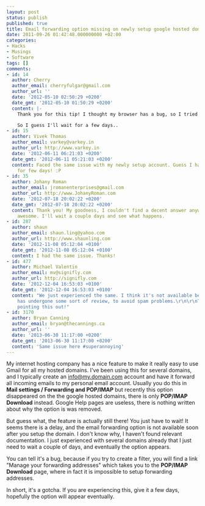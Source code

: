 ```yaml
---
layout: post
status: publish
published: true
title: Email forwarding option missing on newly setup google hosted domains
date: 2011-09-26 01:42:48.000000000 +02:00
categories:
- Hacks
- Musings
- Software
tags: []
comments:
- id: 14
  author: Cherry
  author_email: cherryfulgar@gmail.com
  author_url: ''
  date: '2012-05-10 02:50:29 +0200'
  date_gmt: '2012-05-10 01:50:29 +0200'
  content: |-
    Thank you for this tip! I thought my browser has a bug, so I tried another browser with the same results.

    So I guess I'll wait for a few days..
- id: 15
  author: Vivek Thomas
  author_email: varkey@varkey.in
  author_url: http://www.varkey.in
  date: '2012-06-11 06:21:03 +0200'
  date_gmt: '2012-06-11 05:21:03 +0200'
  content: Faced the same issue with my newly setup account. Guess I have to wait
    for few days! :P
- id: 35
  author: Johany Roman
  author_email: jromanenterprises@gmail.com
  author_url: http://www.JohanyRoman.com
  date: '2012-07-18 20:02:22 +0200'
  date_gmt: '2012-07-18 20:02:22 +0200'
  content: Thank you! My goodness, I couldn't find a decent answer anywhere. You're
    awesome. I'll wait a couple days and see what happens.
- id: 287
  author: shaun
  author_email: shaun.ling@yahoo.com
  author_url: http://www.shaunling.com
  date: '2012-11-08 05:12:04 +0100'
  date_gmt: '2012-11-08 05:12:04 +0100'
  content: I had the same issue. Thanks!
- id: 477
  author: Michael Valentin
  author_email: mv@signifly.com
  author_url: http://signifly.com
  date: '2012-12-04 16:53:03 +0100'
  date_gmt: '2012-12-04 16:53:03 +0100'
  content: "We just experienced the same. I think it's not available before the account
    has undergone some sort of review, to avoid spam problems.\r\n\r\nThank you for
    pointing this out!"
- id: 3170
  author: Bryan Canning
  author_email: bryan@thecannings.ca
  author_url: ''
  date: '2013-06-30 11:17:00 +0200'
  date_gmt: '2013-06-30 11:17:00 +0200'
  content: 'Same issue here #superannoying'
---
```

My internet hosting company has a nice feature to make it really easy to use Gmail for all my hosted domains. I've been using this for several domains, and I typically create an info@my.domain.com account and have it forward all incoming emails to my personal email account. Usually you do this in <strong>Mail settings / Forwarding and POP/IMAP</strong> but recently this option disappeared on the the google hosted domains, there is only <strong>POP/IMAP Download</strong> instead. Google Help pages are useless, there is nothing written about why the option is was removed.

But guess what, the feature is actually still there! You just have to wait! It seems there is a delay, and the email forwarding option is not available soon after you setup the domain. I don't know why, I haven't found relevant documentation. I just experienced with several domains already that I just need to wait a couple of days, and eventually the option appears.

You can tell it's a bug, because if you try to create a filter, you will find a link "Manage your forwarding addresses" which takes you to the <strong>POP/IMAP Download</strong> page, where in fact it is impossible to setup forwarding addresses.

In short, it's a gotcha. If you are experiencing this, give it a few days, hopefully the option will appear eventually.
